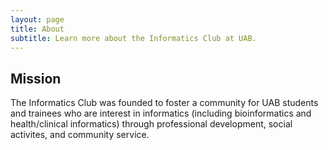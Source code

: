 ```yaml
---
layout: page
title: About
subtitle: Learn more about the Informatics Club at UAB.
---
```


## Mission

The Informatics Club was founded to foster a community for UAB students and trainees
who are interest in informatics (including bioinformatics and health/clinical informatics)
through professional development, social activites, and community service.
